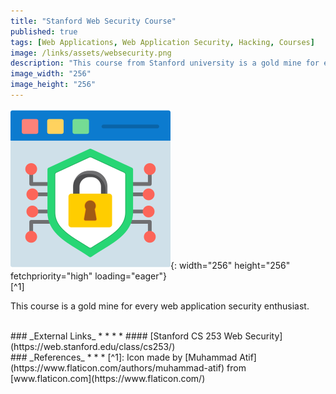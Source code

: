 ```yaml
---
title: "Stanford Web Security Course"
published: true
tags: [Web Applications, Web Application Security, Hacking, Courses]
image: /links/assets/websecurity.png
description: "This course from Stanford university is a gold mine for every web application security enthusiast."
image_width: "256"
image_height: "256"
---
```


![](/links/assets/websecurity.png){: width="256" height="256" fetchpriority="high" loading="eager"}
<br>
[^1]

This course is a gold mine for every web application security enthusiast.

<br>
### _External Links_
* * *
* #### [Stanford CS 253 Web Security](https://web.stanford.edu/class/cs253/)

<br>
### _References_
* * *
[^1]: Icon made by [Muhammad Atif](https://www.flaticon.com/authors/muhammad-atif) from [www.flaticon.com](https://www.flaticon.com/)
